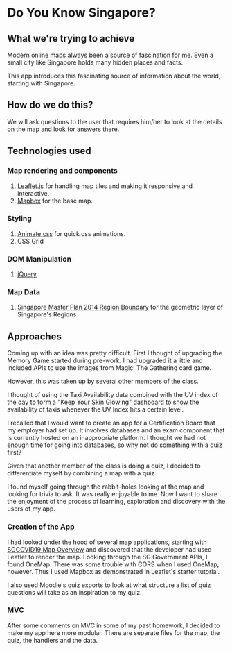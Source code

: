 # Do You Know Singapore?
## What we're trying to achieve
Modern online maps always been a source of fascination for me. Even a small city like Singapore holds many hidden places and facts.

This app introduces this fascinating source of information about the world, starting with Singapore.

## How do we do this?
We will ask questions to the user that requires him/her to look at the details on the map and look for answers there. 

## Technologies used
### Map rendering and components
1. [Leaflet.js](https://leafletjs.com/) for handling map tiles and making it responsive and interactive.
2. [Mapbox](https://www.mapbox.com/) for the base map.

### Styling
1. [Animate.css](https://daneden.github.io/animate.css/) for quick css animations.
2. CSS Grid

### DOM Manipulation
1. [jQuery](jquery.com)

### Map Data
1. [Singapore Master Plan 2014 Region Boundary](https://data.gov.sg/dataset/master-plan-2014-region-boundary-web) for the geometric layer of Singapore's Regions

## Approaches
Coming up with an idea was pretty difficult. First I thought of upgrading the Memory Game started during pre-work. I had upgraded it a little and included APIs to use the images from Magic: The Gathering card game. 

However, this was taken up by several other members of the class. 

I thought of using the Taxi Availability data combined with the UV index of the day to form a "Keep Your Skin Glowing" dashboard to show the availability of taxis whenever the UV Index hits a certain level.

I recalled that I would want to create an app for a Certification Board that my employer had set up. It involves databases and an exam component that is currently hosted on an inappropriate platform. I thought we had not enough time for going into databases, so why not do something with a quiz first?

Given that another member of the class is doing a quiz, I decided to differentiate myself by combining a map with a quiz.

I found myself going through the rabbit-holes looking at the map and looking for trivia to ask. It was really enjoyable to me. Now I want to share the enjoyment of the process of learning, exploration and discovery with the users of my app.

### Creation of the App
I had looked under the hood of several map applications, starting with [SGCOVID19 Map Overview](https://sgwuhan.xose.net/) and discovered that the developer had used Leaflet to render the map. Looking through the SG Government APIs, I found OneMap. There was some trouble with CORS when I used OneMap, however. Thus I used Mapbox as demonstrated in Leaflet's starter tutorial.

I also used Moodle's quiz exports to look at what structure a list of quiz questions will take as an inspiration to my quiz.

### MVC
After some comments on MVC in some of my past homework, I decided to make my app here more modular. There are separate files for the map, the quiz, the handlers and the data.